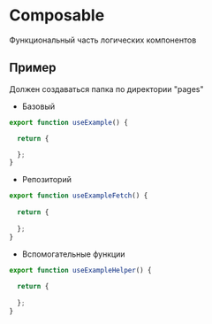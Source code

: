 # Composable
Функциональный часть логических компонентов

## Пример
Должен создаваться папка по директории "pages"

- Базовый
```ts
export function useExample() {

  return {

  };
}
```
- Репозиторий
```ts
export function useExampleFetch() {
  
  return {
    
  };
}
```
- Вспомогательные функции
```ts
export function useExampleHelper() {
  
  return {
    
  };
}
```
